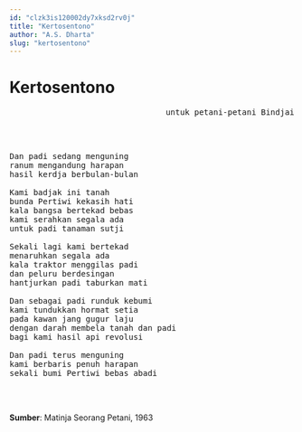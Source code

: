 ```yaml
---
id: "clzk3is120002dy7xksd2rv0j"
title: "Kertosentono"
author: "A.S. Dharta"
slug: "kertosentono"
---
```


# Kertosentono

<pre align="right">
untuk petani-petani Bindjai
</pre>
<br/><br/>
<pre>
Dan padi sedang menguning
ranum mengandung harapan
hasil kerdja berbulan-bulan

Kami badjak ini tanah
bunda Pertiwi kekasih hati
kala bangsa bertekad bebas
kami serahkan segala ada
untuk padi tanaman sutji

Sekali lagi kami bertekad
menaruhkan segala ada
kala traktor menggilas padi
dan peluru berdesingan
hantjurkan padi taburkan mati

Dan sebagai padi runduk kebumi
kami tundukkan hormat setia
pada kawan jang gugur laju
dengan darah membela tanah dan padi
bagi kami hasil api revolusi

Dan padi terus menguning
kami berbaris penuh harapan
sekali bumi Pertiwi bebas abadi
</pre>
<br/><br/>

**Sumber**: Matinja Seorang Petani, 1963

